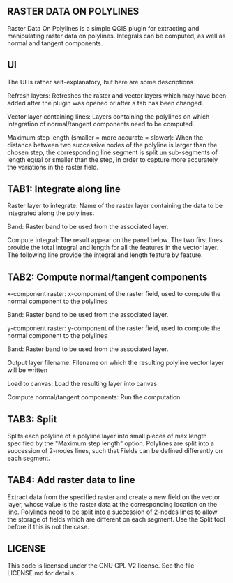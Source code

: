 RASTER DATA ON POLYLINES
------------------------

Raster Data On Polylines is a simple QGIS plugin for extracting and manipulating raster data on polylines. Integrals can be computed, as well as normal and tangent components.

UI
--
The UI is rather self-explanatory, but here are some descriptions

Refresh layers: 
Refreshes the raster and vector layers which may have been added after the plugin was opened or after a tab has been changed.

Vector layer containing lines:
Layers containing the polylines on which integration of normal/tangent components need to be computed. 

Maximum step length (smaller = more accurate = slower):
When the distance between two successive nodes of the polyline is larger than the chosen step, the corresponding line segment is split un sub-segments of length equal or smaller than the step, in order to capture more accurately the variations in the raster field.

TAB1: Integrate along line
--------------------------
Raster layer to integrate: 
Name of the raster layer containing the data to be integrated along the polylines.

Band:
Raster band to be used from the associated layer.

Compute integral:
The result appear on the panel below. The two first lines provide the total integral and length for all the features in the vector layer. The following line provide the integral and length feature by feature.

TAB2: Compute normal/tangent components
---------------------------------------
x-component raster:
x-component of the raster field, used to compute the normal component to the polylines

Band:
Raster band to be used from the associated layer.

y-component raster:
y-component of the raster field, used to compute the normal component to the polylines

Band:
Raster band to be used from the associated layer.

Output layer filename:
Filename on which the resulting polyline vector layer will be written

Load to canvas:
Load the resulting layer into canvas

Compute normal/tangent components:
Run the computation

TAB3: Split
-----------
Splits each polyline of a polyline layer into small pieces of max length specified by the "Maximum step length" option. Polylines are split into a succession of 2-nodes lines, such that Fields can be defined differently on each segment.

TAB4: Add raster data to line
-----------------------------
Extract data from the specified raster and create a new field on the vector layer, whose value is the raster data at the corresponding location on the line. Polylines need to be split into a succession of 2-nodes lines to allow the storage of fields which are different on each segment. Use the Split tool before if this is not the case.

LICENSE
-------
This code is licensed under the GNU GPL V2 license. See the file LICENSE.md for details
